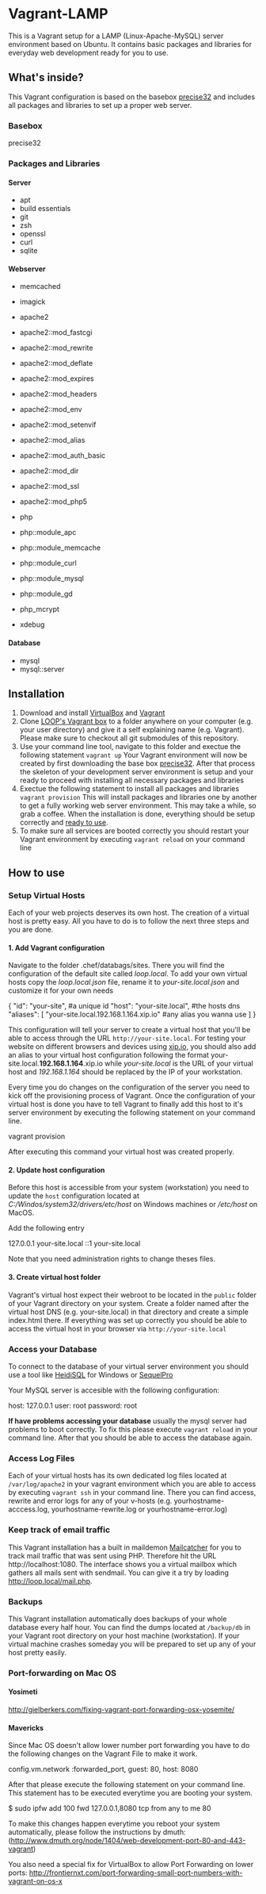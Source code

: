 Vagrant-LAMP
============

This is a Vagrant setup for a LAMP (Linux-Apache-MySQL) server environment based on Ubuntu. It contains basic packages and libraries for everyday web development ready for you to use.

## What's inside?

This Vagrant configuration is based on the basebox [precise32](https://vagrantcloud.com/ubuntu/boxes/precise32) and includes all packages and libraries to set up a proper web server.

### Basebox
precise32

### Packages and Libraries

#### Server
* apt
* build essentials
* git
* zsh
* openssl
* curl
* sqlite

#### Webserver

* memcached
* imagick

* apache2
* apache2::mod_fastcgi
* apache2::mod_rewrite
* apache2::mod_deflate
* apache2::mod_expires
* apache2::mod_headers
* apache2::mod_env
* apache2::mod_setenvif
* apache2::mod_alias
* apache2::mod_auth_basic
* apache2::mod_dir
* apache2::mod_ssl
* apache2::mod_php5


* php
* php::module_apc
* php::module_memcache
* php::module_curl
* php::module_mysql
* php::module_gd

* php_mcrypt

* xdebug


#### Database

* mysql
* mysql::server

## Installation

1. Download and install [VirtualBox](https://www.virtualbox.org/)  and [Vagrant](http://www.vagrantup.com/)
2. Clone [LOOP's Vagrant box](https://github.com/weaintplastic/Vagrant-LAMP) to a folder anywhere on your computer (e.g. your user directory) and give it a self explaining name (e.g. Vagrant). Please make sure to checkout all git submodules of this repository.
3. Use your command line tool, navigate to this folder and exectue the following statement
``vagrant up``
Your Vagrant environment will now be created by first downloading the base box [precise32](https://vagrantcloud.com/hashicorp/boxes/precise32). After that process the skeleton of your development server environment is setup and your ready to proceed with installing all necessary packages and libraries
4. Exectue the following statement to install all packages and libraries
``vagrant provision``
This will install packages and libraries one by another to get a fully working web server environment. This may take a while, so grab a coffee. When the installation is done, everything should be setup correctly and [ready to use](/docs/Environment/Local_Development_Environment/Vagrant/Getting_started).
5. To make sure all services are booted correctly you should restart your Vagrant environment by executing ``vagrant reload`` on your command line


## How to use

### Setup Virtual Hosts
Each of your web projects deserves its own host. The creation of a virtual host is pretty easy. All you have to do is to follow the next three steps and you are done.

#### 1. Add Vagrant configuration

Navigate to the folder .chef/databags/sites. There you will find the configuration of the default site called *loop.local*. To add your own virtual hosts copy the *loop.local.json* file, rename it to *your-site.local.json* and customize it for your own needs

{
    "id": "your-site", #a unique id
    "host": "your-site.local", #the hosts dns
    "aliases": [
    "your-site.local.192.168.1.164.xip.io" #any alias you wanna use
    ]
}

This configuration will tell your server to create a virtual host that you'll be able to access through the URL `http://your-site.local`. For testing your website on different browsers and devices using [xip.io](http://xip.io), you should also add an alias to your virtual host configuration  following the format your-site.local.**192.168.1.164**.xip.io while *your-site.local* is the URL of your virtual host and *192.168.1.164* should be replaced by the IP of your workstation.

Every time you do changes on the configuration of the server you need to kick off the provisioning process of Vagrant. Once the configuration of your virtual host is done you have to tell Vagrant to finally add this host to it's server environment by executing the following statement on your command line.

vagrant provision

After executing this command your virtual host was created properly.

#### 2. Update host configuration

Before this host is accessible from your system (workstation) you need to update the `host` configuration located at *C:/Windos/system32/drivers/etc/host* on Windows machines or */etc/host* on MacOS.

Add the following entry

127.0.0.1		your-site.local
::1             your-site.local

Note that you need administration rights to change theses files.

#### 3. Create virtual host folder

Vagrant's virtual host expect their webroot to be located in the `public` folder of your Vagrant directory on your system. Create a folder named after the virtual host DNS (e.g. your-site.local) in that directory and create a simple index.html there. If everything was set up correctly you should be able to access the virtual host in your browser via `http://your-site.local`

### Access your Database

To connect to the database of your virtual server environment you should use a tool like [HeidiSQL](http://www.heidisql.com/) for Windows or [SequelPro](http://www.sequelpro.com/)

Your MySQL server is accesible with the following configuration:


host: 127.0.0.1
user: root
password: root

**If have problems accessing your database** usually the mysql server had problems to boot correctly. To fix this please execute `vagrant reload` in your command line. After that you should be able to access the database again.


### Access Log Files

Each of your virtual hosts has its own dedicated log files located at `/var/log/apache2` in your vagrant environment which you are able to access by executing `vagrant ssh` in your command line. There you can find access, rewrite and error logs for any of your v-hosts (e.g. yourhostname-acccess.log, yourhostname-rewrite.log or yourhostname-error.log)



### Keep track of email traffic

This Vagrant installation has a built in maildemon [Mailcatcher](http://mailcatcher.me/) for you to track mail traffic that was sent using PHP. Therefore hit the URL http://localhost:1080. The interface shows you a virtual mailbox which gathers all mails sent with sendmail. You can give it a try by loading http://loop.local/mail.php.


### Backups

This Vagrant installation automatically does backups of your whole database every half hour. You can find the dumps located at `/backup/db` in your Vagrant root directory on your host machine (workstation). If your virtual machine crashes someday you will be prepared to set up any of your host pretty easily.


###  Port-forwarding on Mac OS

#### Yosimeti

http://gielberkers.com/fixing-vagrant-port-forwarding-osx-yosemite/


#### Mavericks

Since Mac OS doesn't allow lower number port forwarding you have to do the following changes on the Vagrant File to make it work.

config.vm.network :forwarded_port, guest: 80, host: 8080


After that please execute the following statement on your command line.
This statement has to be executed everytime you are booting your system.

$ sudo ipfw add 100 fwd 127.0.0.1,8080 tcp from any to me 80


To make this changes happen everytime you reboot your system automatically, please follow the instructions by dmuth:
(http://www.dmuth.org/node/1404/web-development-port-80-and-443-vagrant)

You also need a special fix for VirtualBox to allow Port Forwarding on lower ports:
http://frontiernxt.com/port-forwarding-small-port-numbers-with-vagrant-on-os-x
